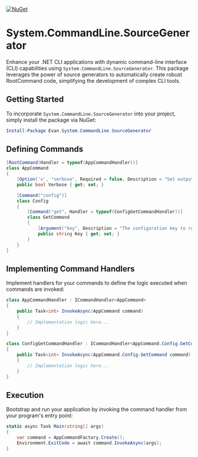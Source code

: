 [![NuGet](https://img.shields.io/nuget/v/Evan.System.CommandLine.SourceGenerator)](https://www.nuget.org/packages/Evan.System.CommandLine.SourceGenerator)

# System.CommandLine.SourceGenerator
Enhance your .NET CLI applications with dynamic command-line interface (CLI) capabilities using `System.CommandLine.SourceGenerator`. This package leverages the power of source generators to automatically create robust RootCommand code, simplifying the development of complex CLI tools.

## Getting Started

To incorporate `System.CommandLine.SourceGenerator` into your project, simply install the package via NuGet:

```powershell
Install-Package Evan.System.CommandLine.SourceGenerator
```

## Defining Commands

```csharp
[RootCommand(Handler = typeof(AppCommandHandler))]
class AppCommand
{
    [Option('v', "verbose", Required = false, Description = "Set output to verbose messages.")]
    public bool Verbose { get; set; }

    [Command("config")]
    class Config
    {
        [Command("get", Handler = typeof(ConfigGetCommandHandler))]
        class GetCommand
        {
            [Argument("key", Description = "The configuration key to retrieve.")]
            public string Key { get; set; }
        }
    }
}
```

## Implementing Command Handlers

Implement handlers for your commands to define the logic executed when commands are invoked:


```csharp
class AppCommandHandler : ICommandHandler<AppCommand>
{
    public Task<int> InvokeAsync(AppCommand command)
    {
        // Implementation logic here...
    }
}

class ConfigGetCommandHandler : ICommandHandler<AppCommand.Config.GetCommand>
{
    public Task<int> InvokeAsync(AppCommand.Config.GetCommand command)
    {
        // Implementation logic here...
    }
}
```

## Execution

Bootstrap and run your application by invoking the command handler from your program's entry point:


```csharp
static async Task Main(string[] args)
{
    var command = AppCommandFactory.Create();
    Environment.ExitCode = await command.InvokeAsync(args);
}
```
